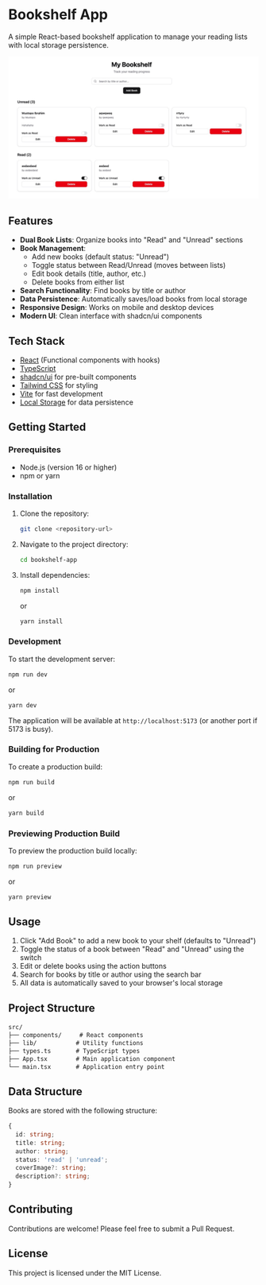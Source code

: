 # Bookshelf App

A simple React-based bookshelf application to manage your reading lists with local storage persistence.

![Bookshelf App Screenshot](public/screenshot.jpg)

## Features

- **Dual Book Lists**: Organize books into "Read" and "Unread" sections
- **Book Management**: 
  - Add new books (default status: "Unread")
  - Toggle status between Read/Unread (moves between lists)
  - Edit book details (title, author, etc.)
  - Delete books from either list
- **Search Functionality**: Find books by title or author
- **Data Persistence**: Automatically saves/load books from local storage
- **Responsive Design**: Works on mobile and desktop devices
- **Modern UI**: Clean interface with shadcn/ui components

## Tech Stack

- [React](https://reactjs.org/) (Functional components with hooks)
- [TypeScript](https://www.typescriptlang.org/)
- [shadcn/ui](https://ui.shadcn.com/) for pre-built components
- [Tailwind CSS](https://tailwindcss.com/) for styling
- [Vite](https://vitejs.dev/) for fast development
- [Local Storage](https://developer.mozilla.org/en-US/docs/Web/API/Window/localStorage) for data persistence

## Getting Started

### Prerequisites

- Node.js (version 16 or higher)
- npm or yarn

### Installation

1. Clone the repository:
   ```bash
   git clone <repository-url>
   ```

2. Navigate to the project directory:
   ```bash
   cd bookshelf-app
   ```

3. Install dependencies:
   ```bash
   npm install
   ```
   or
   ```bash
   yarn install
   ```

### Development

To start the development server:

```bash
npm run dev
```
or
```bash
yarn dev
```

The application will be available at `http://localhost:5173` (or another port if 5173 is busy).

### Building for Production

To create a production build:

```bash
npm run build
```
or
```bash
yarn build
```

### Previewing Production Build

To preview the production build locally:

```bash
npm run preview
```
or
```bash
yarn preview
```

## Usage

1. Click "Add Book" to add a new book to your shelf (defaults to "Unread")
2. Toggle the status of a book between "Read" and "Unread" using the switch
3. Edit or delete books using the action buttons
4. Search for books by title or author using the search bar
5. All data is automatically saved to your browser's local storage

## Project Structure

```
src/
├── components/     # React components
├── lib/           # Utility functions
├── types.ts       # TypeScript types
├── App.tsx        # Main application component
└── main.tsx       # Application entry point
```

## Data Structure

Books are stored with the following structure:

```typescript
{
  id: string;
  title: string;
  author: string;
  status: 'read' | 'unread';
  coverImage?: string;
  description?: string;
}
```

## Contributing

Contributions are welcome! Please feel free to submit a Pull Request.

## License

This project is licensed under the MIT License.